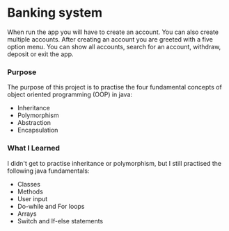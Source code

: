 # Banking system
When run the app you will have to create an account.
You can also create multiple accounts.
After creating an account you are greeted with a five option menu.
You can show all accounts, search for an account, withdraw, deposit or exit the app.

### Purpose
The purpose of this project is to practise the four fundamental concepts of object oriented programming (OOP) in java:
- Inheritance
- Polymorphism
- Abstraction
- Encapsulation

### What I Learned
I didn't get to practise inheritance or polymorphism, but I still practised the following java fundamentals:
- Classes
- Methods
- User input
- Do-while and For loops
- Arrays
- Switch and If-else statements
